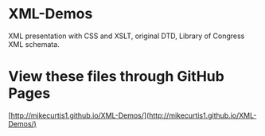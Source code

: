 # XML-Demos
XML presentation with CSS and XSLT, original DTD, Library of Congress XML schemata.

# View these files through GitHub Pages
[http://mikecurtis1.github.io/XML-Demos/](http://mikecurtis1.github.io/XML-Demos/)
